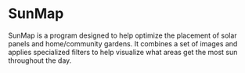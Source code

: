 # SunMap
SunMap is a program designed to help optimize the placement of solar panels and home/community gardens. It combines a set of images and applies specialized filters to help visualize what areas get the most sun throughout the day.
